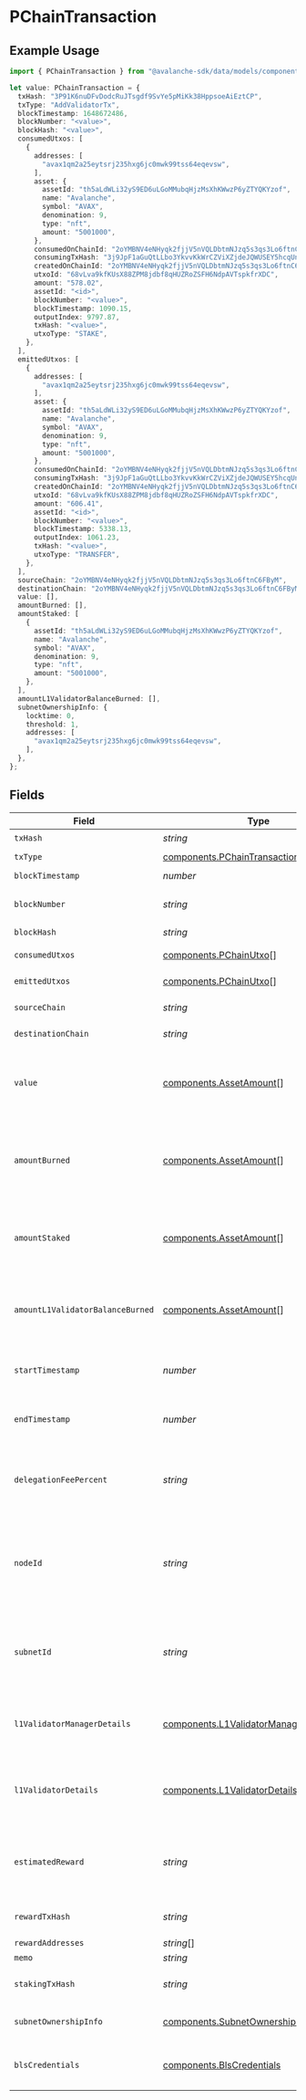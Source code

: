 # PChainTransaction

## Example Usage

```typescript
import { PChainTransaction } from "@avalanche-sdk/data/models/components";

let value: PChainTransaction = {
  txHash: "3P91K6nuDFvDodcRuJTsgdf9SvYe5pMiKk38HppsoeAiEztCP",
  txType: "AddValidatorTx",
  blockTimestamp: 1648672486,
  blockNumber: "<value>",
  blockHash: "<value>",
  consumedUtxos: [
    {
      addresses: [
        "avax1qm2a25eytsrj235hxg6jc0mwk99tss64eqevsw",
      ],
      asset: {
        assetId: "th5aLdWLi32yS9ED6uLGoMMubqHjzMsXhKWwzP6yZTYQKYzof",
        name: "Avalanche",
        symbol: "AVAX",
        denomination: 9,
        type: "nft",
        amount: "5001000",
      },
      consumedOnChainId: "2oYMBNV4eNHyqk2fjjV5nVQLDbtmNJzq5s3qs3Lo6ftnC6FByM",
      consumingTxHash: "3j9JpF1aGuQtLLbo3YkvvKkWrCZViXZjdeJQWUSEY5hcqUn2c",
      createdOnChainId: "2oYMBNV4eNHyqk2fjjV5nVQLDbtmNJzq5s3qs3Lo6ftnC6FByM",
      utxoId: "68vLva9kfKUsX88ZPM8jdbf8qHUZRoZSFH6NdpAVTspkfrXDC",
      amount: "578.02",
      assetId: "<id>",
      blockNumber: "<value>",
      blockTimestamp: 1090.15,
      outputIndex: 9797.87,
      txHash: "<value>",
      utxoType: "STAKE",
    },
  ],
  emittedUtxos: [
    {
      addresses: [
        "avax1qm2a25eytsrj235hxg6jc0mwk99tss64eqevsw",
      ],
      asset: {
        assetId: "th5aLdWLi32yS9ED6uLGoMMubqHjzMsXhKWwzP6yZTYQKYzof",
        name: "Avalanche",
        symbol: "AVAX",
        denomination: 9,
        type: "nft",
        amount: "5001000",
      },
      consumedOnChainId: "2oYMBNV4eNHyqk2fjjV5nVQLDbtmNJzq5s3qs3Lo6ftnC6FByM",
      consumingTxHash: "3j9JpF1aGuQtLLbo3YkvvKkWrCZViXZjdeJQWUSEY5hcqUn2c",
      createdOnChainId: "2oYMBNV4eNHyqk2fjjV5nVQLDbtmNJzq5s3qs3Lo6ftnC6FByM",
      utxoId: "68vLva9kfKUsX88ZPM8jdbf8qHUZRoZSFH6NdpAVTspkfrXDC",
      amount: "606.41",
      assetId: "<id>",
      blockNumber: "<value>",
      blockTimestamp: 5338.13,
      outputIndex: 1061.23,
      txHash: "<value>",
      utxoType: "TRANSFER",
    },
  ],
  sourceChain: "2oYMBNV4eNHyqk2fjjV5nVQLDbtmNJzq5s3qs3Lo6ftnC6FByM",
  destinationChain: "2oYMBNV4eNHyqk2fjjV5nVQLDbtmNJzq5s3qs3Lo6ftnC6FByM",
  value: [],
  amountBurned: [],
  amountStaked: [
    {
      assetId: "th5aLdWLi32yS9ED6uLGoMMubqHjzMsXhKWwzP6yZTYQKYzof",
      name: "Avalanche",
      symbol: "AVAX",
      denomination: 9,
      type: "nft",
      amount: "5001000",
    },
  ],
  amountL1ValidatorBalanceBurned: [],
  subnetOwnershipInfo: {
    locktime: 0,
    threshold: 1,
    addresses: [
      "avax1qm2a25eytsrj235hxg6jc0mwk99tss64eqevsw",
    ],
  },
};
```

## Fields

| Field                                                                                                                                                                                     | Type                                                                                                                                                                                      | Required                                                                                                                                                                                  | Description                                                                                                                                                                               | Example                                                                                                                                                                                   |
| ----------------------------------------------------------------------------------------------------------------------------------------------------------------------------------------- | ----------------------------------------------------------------------------------------------------------------------------------------------------------------------------------------- | ----------------------------------------------------------------------------------------------------------------------------------------------------------------------------------------- | ----------------------------------------------------------------------------------------------------------------------------------------------------------------------------------------- | ----------------------------------------------------------------------------------------------------------------------------------------------------------------------------------------- |
| `txHash`                                                                                                                                                                                  | *string*                                                                                                                                                                                  | :heavy_check_mark:                                                                                                                                                                        | A P-Chain transaction hash.                                                                                                                                                               | 3P91K6nuDFvDodcRuJTsgdf9SvYe5pMiKk38HppsoeAiEztCP                                                                                                                                         |
| `txType`                                                                                                                                                                                  | [components.PChainTransactionType](../../models/components/pchaintransactiontype.md)                                                                                                      | :heavy_check_mark:                                                                                                                                                                        | N/A                                                                                                                                                                                       |                                                                                                                                                                                           |
| `blockTimestamp`                                                                                                                                                                          | *number*                                                                                                                                                                                  | :heavy_check_mark:                                                                                                                                                                        | The block finality timestamp.                                                                                                                                                             | 1648672486                                                                                                                                                                                |
| `blockNumber`                                                                                                                                                                             | *string*                                                                                                                                                                                  | :heavy_check_mark:                                                                                                                                                                        | The height of the block in which the transaction was included                                                                                                                             |                                                                                                                                                                                           |
| `blockHash`                                                                                                                                                                               | *string*                                                                                                                                                                                  | :heavy_check_mark:                                                                                                                                                                        | N/A                                                                                                                                                                                       |                                                                                                                                                                                           |
| `consumedUtxos`                                                                                                                                                                           | [components.PChainUtxo](../../models/components/pchainutxo.md)[]                                                                                                                          | :heavy_check_mark:                                                                                                                                                                        | The consumed UTXOs of the transaction                                                                                                                                                     |                                                                                                                                                                                           |
| `emittedUtxos`                                                                                                                                                                            | [components.PChainUtxo](../../models/components/pchainutxo.md)[]                                                                                                                          | :heavy_check_mark:                                                                                                                                                                        | The newly created UTXOs of the transaction                                                                                                                                                |                                                                                                                                                                                           |
| `sourceChain`                                                                                                                                                                             | *string*                                                                                                                                                                                  | :heavy_minus_sign:                                                                                                                                                                        | Source chain for an atomic transaction.                                                                                                                                                   | 2oYMBNV4eNHyqk2fjjV5nVQLDbtmNJzq5s3qs3Lo6ftnC6FByM                                                                                                                                        |
| `destinationChain`                                                                                                                                                                        | *string*                                                                                                                                                                                  | :heavy_minus_sign:                                                                                                                                                                        | Destination chain for an atomic transaction.                                                                                                                                              | 2oYMBNV4eNHyqk2fjjV5nVQLDbtmNJzq5s3qs3Lo6ftnC6FByM                                                                                                                                        |
| `value`                                                                                                                                                                                   | [components.AssetAmount](../../models/components/assetamount.md)[]                                                                                                                        | :heavy_check_mark:                                                                                                                                                                        | A list of objects containing P-chain Asset basic info and the amount of that Asset ID. The amount of nAVAX present in the newly created UTXOs of the transaction                          |                                                                                                                                                                                           |
| `amountBurned`                                                                                                                                                                            | [components.AssetAmount](../../models/components/assetamount.md)[]                                                                                                                        | :heavy_check_mark:                                                                                                                                                                        | A list of objects containing P-chain Asset basic info and the amount of that Asset ID. The nAVAX amount burned in a transaction, partially or fully contributing to the transaction fee   |                                                                                                                                                                                           |
| `amountStaked`                                                                                                                                                                            | [components.AssetAmount](../../models/components/assetamount.md)[]                                                                                                                        | :heavy_check_mark:                                                                                                                                                                        | A list of objects containing P-chain Asset basic info and the amount of that Asset ID. Present for AddValidatorTx, AddPermissionlessValidatorTx, AddDelegatorTx                           |                                                                                                                                                                                           |
| `amountL1ValidatorBalanceBurned`                                                                                                                                                          | [components.AssetAmount](../../models/components/assetamount.md)[]                                                                                                                        | :heavy_check_mark:                                                                                                                                                                        | A list of objects containing P-chain Asset basic info and the amount of that Asset ID. The amount of nAVAX locked for pay-as-you-go continuous fees to sustain L1 validation.             |                                                                                                                                                                                           |
| `startTimestamp`                                                                                                                                                                          | *number*                                                                                                                                                                                  | :heavy_minus_sign:                                                                                                                                                                        | Present for AddValidatorTx, AddSubnetValidatorTx, AddPermissionlessValidatorTx, AddDelegatorTx                                                                                            |                                                                                                                                                                                           |
| `endTimestamp`                                                                                                                                                                            | *number*                                                                                                                                                                                  | :heavy_minus_sign:                                                                                                                                                                        | Present for AddValidatorTx, AddSubnetValidatorTx, AddPermissionlessValidatorTx, AddDelegatorTx                                                                                            |                                                                                                                                                                                           |
| `delegationFeePercent`                                                                                                                                                                    | *string*                                                                                                                                                                                  | :heavy_minus_sign:                                                                                                                                                                        | The percentage of total estimated delegator rewards allocated to validator nodes for supporting delegations. Present for AddValidatorTx, AddPermissionlessValidatorTx                     |                                                                                                                                                                                           |
| `nodeId`                                                                                                                                                                                  | *string*                                                                                                                                                                                  | :heavy_minus_sign:                                                                                                                                                                        | The NodeID of the validator node linked to the stake transaction. Present for AddValidatorTx, AddSubnetValidatorTx, RemoveSubnetValidatorTx, AddPermissionlessValidatorTx, AddDelegatorTx |                                                                                                                                                                                           |
| `subnetId`                                                                                                                                                                                | *string*                                                                                                                                                                                  | :heavy_minus_sign:                                                                                                                                                                        | Present for AddValidatorTx, AddSubnetValidatorTx, RemoveSubnetValidatorTx, AddPermissionlessValidatorTx, AddDelegatorTx, CreateChainTx, CreateSubnetTx                                    |                                                                                                                                                                                           |
| `l1ValidatorManagerDetails`                                                                                                                                                               | [components.L1ValidatorManagerDetails](../../models/components/l1validatormanagerdetails.md)                                                                                              | :heavy_minus_sign:                                                                                                                                                                        | Details of the L1's validator manager contract and blockchain. Present for the ConvertSubnetToL1Tx which transforms a subnet into L1                                                      |                                                                                                                                                                                           |
| `l1ValidatorDetails`                                                                                                                                                                      | [components.L1ValidatorDetailsTransaction](../../models/components/l1validatordetailstransaction.md)[]                                                                                    | :heavy_minus_sign:                                                                                                                                                                        | Details of L1 validators registered or changed in the current transaction. The details reflect the state at the time of the transaction, not in real-time                                 |                                                                                                                                                                                           |
| `estimatedReward`                                                                                                                                                                         | *string*                                                                                                                                                                                  | :heavy_minus_sign:                                                                                                                                                                        | Estimated reward from the staking transaction, if successful. Present for AddValidatorTx, AddPermissionlessValidatorTx, AddDelegatorTx                                                    |                                                                                                                                                                                           |
| `rewardTxHash`                                                                                                                                                                            | *string*                                                                                                                                                                                  | :heavy_minus_sign:                                                                                                                                                                        | Reward transaction hash for the completed validations or delegations                                                                                                                      |                                                                                                                                                                                           |
| `rewardAddresses`                                                                                                                                                                         | *string*[]                                                                                                                                                                                | :heavy_minus_sign:                                                                                                                                                                        | N/A                                                                                                                                                                                       |                                                                                                                                                                                           |
| `memo`                                                                                                                                                                                    | *string*                                                                                                                                                                                  | :heavy_minus_sign:                                                                                                                                                                        | N/A                                                                                                                                                                                       |                                                                                                                                                                                           |
| `stakingTxHash`                                                                                                                                                                           | *string*                                                                                                                                                                                  | :heavy_minus_sign:                                                                                                                                                                        | Staking transaction corresponding to the RewardValidatorTx                                                                                                                                |                                                                                                                                                                                           |
| `subnetOwnershipInfo`                                                                                                                                                                     | [components.SubnetOwnershipInfo](../../models/components/subnetownershipinfo.md)                                                                                                          | :heavy_minus_sign:                                                                                                                                                                        | Subnet owner details for the CreateSubnetTx or TransferSubnetOwnershipTx                                                                                                                  |                                                                                                                                                                                           |
| `blsCredentials`                                                                                                                                                                          | [components.BlsCredentials](../../models/components/blscredentials.md)                                                                                                                    | :heavy_minus_sign:                                                                                                                                                                        | Public Key and PoP of new validator registrations. Present for AddPermissionlessValidatorTx                                                                                               |                                                                                                                                                                                           |